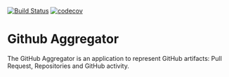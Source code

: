 [![Build Status](https://travis-ci.org/777777miSSU77777777/github-aggregator.png)](https://travis-ci.org/777777miSSU7777777/github-aggregator)  [![codecov](https://codecov.io/gh/777777miSSU7777777/github-agreggator/branch/master/graph/badge.svg)](https://codecov.io/gh/777777miSSU7777777/github-aggregator)

# Github Aggregator
The GitHub Aggregator is an application to represent GitHub artifacts: Pull Request, Repositories and GitHub activity.
